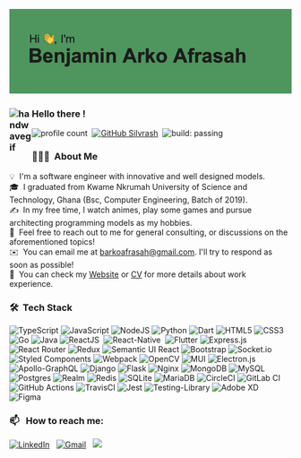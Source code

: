 ![BannerGIF](./header.png)


### <img alt="handwavegif" src="https://user-images.githubusercontent.com/39513876/112366216-8cfe7400-8cfe-11eb-8116-7d3dbae20e97.gif" width='40' align="left"/> Hello there !
![profile count](https://komarev.com/ghpvc/?username=Silvrash&color=red)&nbsp;
[![GitHub Silvrash](https://img.shields.io/github/followers/Silvrash?label=follow&style=social)](https://github.com/Silvrash)&nbsp;
![build: passing](https://img.shields.io/badge/build-passing-success)
### 👨🏻‍💻 &nbsp;About Me

💡 &nbsp;I'm a software engineer with innovative and well designed models. \
🎓 &nbsp;I graduated from Kwame Nkrumah University of Science and Technology, Ghana (Bsc, Computer Engineering, Batch of 2019).\
✍️ &nbsp;In my free time, I watch animes, play some games and pursue architecting programming models as my hobbies.\
💬 &nbsp;Feel free to reach out to me for general consulting, or discussions on the aforementioned topics!\
✉️ &nbsp;You can email me at barkoafrasah@gmail.com. I'll try to respond as soon as possible!\
📄 &nbsp;You can check my [Website](https://benjin.netlify.app/) or [CV](https://github.com/Silvrash/cv/raw/main/resume.pdf) for more details about work experience.


### 🛠 &nbsp;Tech Stack

![TypeScript](https://img.shields.io/badge/typescript-%23007ACC.svg?style=plastic&logo=typescript&logoColor=white)
![JavaScript](https://img.shields.io/badge/javascript-%23323330.svg?style=plastic&logo=javascript&logoColor=%23F7DF1E)
![NodeJS](https://img.shields.io/badge/node.js-6DA55F?style=plastic&logo=node.js&logoColor=white)
![Python](https://img.shields.io/badge/python-3670A0?style=plastic&logo=python&logoColor=ffdd54)
![Dart](https://img.shields.io/badge/dart-%230175C2.svg?style=plastic&logo=dart&logoColor=white)
![HTML5](https://img.shields.io/badge/html5-%23E34F26.svg?style=plastic&logo=html5&logoColor=white)
![CSS3](https://img.shields.io/badge/css3-%231572B6.svg?style=plastic&logo=css3&logoColor=white)
![Go](https://img.shields.io/badge/go-%2300ADD8.svg?style=plastic&logo=go&logoColor=white)
![Java](https://img.shields.io/badge/java-%23ED8B00.svg?style=plastic&logo=java&logoColor=white)
![ReactJS](https://img.shields.io/badge/-ReactJS-05122A?style=plastic&logo=react&logoColor=%2361DAFB)&nbsp;
![React-Native](https://img.shields.io/badge/-React_Native-05122A?style=plastic&logo=react&logoColor=%2361DAFB)&nbsp;
![Flutter](https://img.shields.io/badge/Flutter-%2302569B.svg?style=plastic&logo=Flutter&logoColor=white)
![Express.js](https://img.shields.io/badge/express.js-%23404d59.svg?style=plastic&logo=express&logoColor=%2361DAFB)
![React Router](https://img.shields.io/badge/React_Router-CA4245?style=plastic&logo=react-router&logoColor=white)
![Redux](https://img.shields.io/badge/redux-%23593d88.svg?style=plastic&logo=redux&logoColor=white)
![Semantic UI React](https://img.shields.io/badge/Semantic%20UI%20React-%2335BDB2.svg?style=plastic&logo=SemanticUIReact&logoColor=white)
![Bootstrap](https://img.shields.io/badge/bootstrap-%23563D7C.svg?style=plastic&logo=bootstrap&logoColor=white)
![Socket.io](https://img.shields.io/badge/Socket.io-black?style=plastic&logo=socket.io&badgeColor=010101)
![Styled Components](https://img.shields.io/badge/styled--components-DB7093?style=plastic&logo=styled-components&logoColor=white)
![Webpack](https://img.shields.io/badge/webpack-%238DD6F9.svg?style=plastic&logo=webpack&logoColor=black)
![OpenCV](https://img.shields.io/badge/opencv-%23white.svg?style=plastic&logo=opencv&logoColor=white)
![MUI](https://img.shields.io/badge/MUI-%230081CB.svg?style=plastic&logo=material-ui&logoColor=white)
![Electron.js](https://img.shields.io/badge/Electron-191970?style=plastic&logo=Electron&logoColor=white)
![Apollo-GraphQL](https://img.shields.io/badge/-ApolloGraphQL-311C87?style=plastic&logo=apollo-graphql)
![Django](https://img.shields.io/badge/django-%23092E20.svg?style=plastic&logo=django&logoColor=white)
![Flask](https://img.shields.io/badge/flask-%23000.svg?style=plastic&logo=flask&logoColor=white)
![Nginx](https://img.shields.io/badge/nginx-%23009639.svg?style=plastic&logo=nginx&logoColor=white)
![MongoDB](https://img.shields.io/badge/MongoDB-%234ea94b.svg?style=plastic&logo=mongodb&logoColor=white)
![MySQL](https://img.shields.io/badge/mysql-%2300f.svg?style=plastic&logo=mysql&logoColor=white)
![Postgres](https://img.shields.io/badge/postgres-%23316192.svg?style=plastic&logo=postgresql&logoColor=white)
![Realm](https://img.shields.io/badge/Realm-39477F?style=plastic&logo=realm&logoColor=white)
![Redis](https://img.shields.io/badge/redis-%23DD0031.svg?style=plastic&logo=redis&logoColor=white)
![SQLite](https://img.shields.io/badge/sqlite-%2307405e.svg?style=plastic&logo=sqlite&logoColor=white)
![MariaDB](https://img.shields.io/badge/MariaDB-003545?style=plastic&logo=mariadb&logoColor=white)
![CircleCI](https://img.shields.io/badge/CIRCLECI-%23161616.svg?style=plastic&logo=circleci&logoColor=white)
![GitLab CI](https://img.shields.io/badge/GitLabCI-%23181717.svg?style=plastic&logo=gitlab&logoColor=white)
![GitHub Actions](https://img.shields.io/badge/githubactions-%232671E5.svg?style=plastic&logo=githubactions&logoColor=white)
![TravisCI](https://img.shields.io/badge/travisci-%232B2F33.svg?style=plastic&logo=travis&logoColor=white)
![Jest](https://img.shields.io/badge/-jest-%23C21325?style=plastic&logo=jest&logoColor=white)
![Testing-Library](https://img.shields.io/badge/-TestingLibrary-%23E33332?style=plastic&logo=testing-library&logoColor=white)
![Adobe XD](https://img.shields.io/badge/Adobe%20XD-470137?style=plastic&logo=Adobe%20XD&logoColor=#FF61F6)
![Figma](https://img.shields.io/badge/figma-%23F24E1E.svg?style=plastic&logo=figma&logoColor=white)

### 📫 &nbsp; How to reach me:


<a href="https://www.linkedin.com/in/benjamin-arko-afrasah-0452a0148/"><img alt="LinkedIn" src="https://img.shields.io/badge/linkedin%20-%230077B5.svg?&style=plastic&logo=linkedin&logoColor=white"/></a> &nbsp;
<a href="mailto:barkoafrasah@gmail.com"><img alt="Gmail" src="https://img.shields.io/badge/Gmail-D14836?style=plastic&logo=gmail&logoColor=white" /></a> &nbsp;
<a href="https://www.instagram.com/djinofcode"><img src="https://img.shields.io/badge/-@djinofcode-E4405F?style=plastic&logo=Instagram&logoColor=white"/></a> &nbsp;
